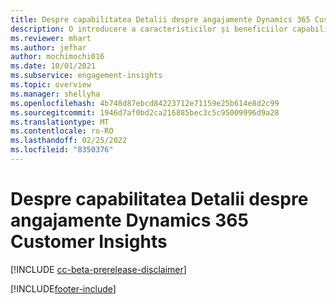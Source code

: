 ```yaml
---
title: Despre capabilitatea Detalii despre angajamente Dynamics 365 Customer Insights
description: O introducere a caracteristicilor și beneficiilor capabilităților Detalii despre angajamente.
ms.reviewer: mhart
ms.author: jefhar
author: mochimochi016
ms.date: 10/01/2021
ms.subservice: engagement-insights
ms.topic: overview
ms.manager: shellyha
ms.openlocfilehash: 4b748d87ebcd84223712e71159e25b614e8d2c99
ms.sourcegitcommit: 1946d7af0bd2ca216885bec3c5c95009996d9a28
ms.translationtype: MT
ms.contentlocale: ro-RO
ms.lasthandoff: 02/25/2022
ms.locfileid: "8350376"
---
```

# <a name="about-dynamics-365-customer-insights-engagement-insights-capability"></a>Despre capabilitatea Detalii despre angajamente Dynamics 365 Customer Insights 

[!INCLUDE [cc-beta-prerelease-disclaimer](includes/cc-beta-prerelease-disclaimer.md)]

[!INCLUDE[footer-include](../includes/footer-banner.md)]
